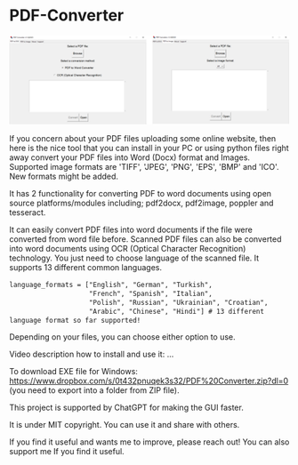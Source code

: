 # PDF-Converter

![<img src="image1.png" width="25"/>](./example%20files/image.png)

If you concern about your PDF files uploading some online website, then here is the nice tool that you can install in your PC or using python files right away convert your PDF files into Word (Docx) format and Images. Supported image formats are 'TIFF', 'JPEG', 'PNG', 'EPS', 'BMP' and 'ICO'. New formats might be added. 

It has 2 functionality for converting PDF to word documents using open source platforms/modules including; pdf2docx, pdf2image, poppler and tesseract. 

It can easily convert PDF files into word documents if the file were converted from word file before. 
Scanned PDF files can also be converted into word documents using OCR (Optical Character Recognition) technology. You just need to choose language of the scanned file. It supports 13 different common languages. 

```
language_formats = ["English", "German", "Turkish",
                    "French", "Spanish", "Italian",
                    "Polish", "Russian", "Ukrainian", "Croatian",
                    "Arabic", "Chinese", "Hindi"] # 13 different language format so far supported!
```

Depending on your files, you can choose either option to use.

Video description how to install and use it: ...

To download EXE file for Windows: https://www.dropbox.com/s/0t432pnuqek3s32/PDF%20Converter.zip?dl=0  (you need to export into a folder from ZIP file).

This project is supported by ChatGPT for making the GUI faster.

It is under MIT copyright. You can use it and share with others. 

If you find it useful and wants me to improve, please reach out! You can also support me If you find it useful.
